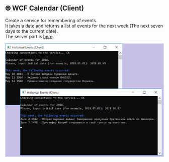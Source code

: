 ## :globe_with_meridians: WCF Calendar (Client) 
Create a service for remembering of events.  
It takes a date and returns a list of events for the next week (The next seven days to the current date).  
The server part is [here](https://github.com/mhavryliuk/EU_WCF_Calendar_Service "WCF Calendar (Service)").

![An example](https://github.com/mhavryliuk/EU_WCF_Calendar_Client/blob/master/WCF_Calendar.png "An example")
